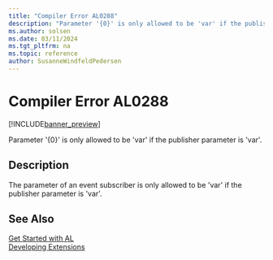 ```yaml
---
title: "Compiler Error AL0288"
description: "Parameter '{0}' is only allowed to be 'var' if the publisher parameter is 'var'."
ms.author: solsen
ms.date: 03/11/2024
ms.tgt_pltfrm: na
ms.topic: reference
author: SusanneWindfeldPedersen
---
```

[//]: # (START>DO_NOT_EDIT)
[//]: # (IMPORTANT:Do not edit any of the content between here and the END>DO_NOT_EDIT.)
[//]: # (Any modifications should be made in the .xml files in the ModernDev repo.)
# Compiler Error AL0288

[!INCLUDE[banner_preview](../includes/banner_preview.md)]

Parameter '{0}' is only allowed to be 'var' if the publisher parameter is 'var'.


## Description
The parameter of an event subscriber is only allowed to be 'var' if the publisher parameter is 'var'.  

[//]: # (IMPORTANT: END>DO_NOT_EDIT)
## See Also  
[Get Started with AL](../devenv-get-started.md)  
[Developing Extensions](../devenv-dev-overview.md)  
